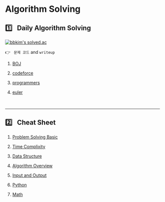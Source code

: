 # Algorithm Solving

## :one:&ensp; Daily Algorithm Solving

[![bbkim's solved.ac](http://mazassumnida.wtf/api/v2/generate_badge?boj=jotun9935)](https://solved.ac/profile/jotun9935)

:point_right:&ensp; `문제 코드` and `writeup`
1. [BOJ](./baekjoonOJ/)

2. [codeforce](./codeforce/)

3. [programmers](./programmers/)

4. [euler](./euler)

<br/>

---
## :two:&ensp; Cheat Sheet

1. [Problem Solving Basic](./cheatsheet/problem_solving.md)

2. [Time Complixity](./cheatsheet/time_complixity.md)

3. [Data Structure](./cheatsheet/datastructures/datastructure.md)

4. [Algorithm Overview](./cheatsheet/algo_overview.md)

5. [Input and Output](./cheatsheet/input_output_style/input_output.md)

6. [Python](./cheatsheet/python.md)

7. [Math](./cheatsheet/math.md)